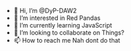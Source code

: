 - 👋 Hi, I’m @DyP-DAW2
- 👀 I’m interested in Red Pandas
- 🌱 I’m currently learning JavaScript
- 💞️ I’m looking to collaborate on Things?
- 📫 How to reach me Nah dont do that

<!---
DyP-DAW2/DyP-DAW2 is a ✨ special ✨ repository because its `README.md` (this file) appears on your GitHub profile.
You can click the Preview link to take a look at your changes.
--->

